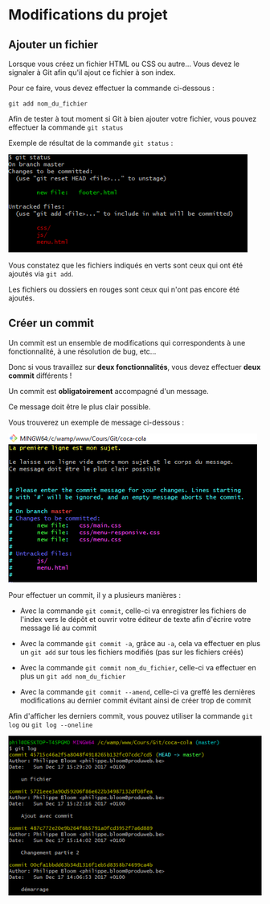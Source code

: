 # Modifications du projet

## Ajouter un fichier

Lorsque vous créez un fichier HTML ou CSS ou autre...
Vous devez le signaler à Git afin qu'il ajout ce fichier à son index.

Pour ce faire, vous devez effectuer la commande ci-dessous :

````
git add nom_du_fichier
````

Afin de tester à tout moment si Git à bien ajouter votre fichier, vous pouvez effectuer la commande ``git status``

Exemple de résultat de la commande ``git status`` :

![git status](image/git-status.png)

Vous constatez que les fichiers indiqués en verts sont ceux qui ont été ajoutés via ``git add``.

Les fichiers ou dossiers en rouges sont ceux qui n'ont pas encore été ajoutés.



## Créer un commit

Un commit est un ensemble de modifications qui correspondents à une fonctionnalité, à une résolution de bug, etc...

Donc si vous travaillez sur **deux fonctionnalités**, vous devez effectuer **deux commit** différents !

Un commit est **obligatoirement** accompagné d'un message. 

Ce message doit être le plus clair possible.

Vous trouverez un exemple de message ci-dessous :

![message](image/git-message.png)


Pour effectuer un commit, il y a plusieurs manières :

- Avec la commande ``git commit``, celle-ci va enregistrer les fichiers de l'index vers le dépôt et ouvrir votre éditeur de texte afin d'écrire votre message lié au commit

- Avec la commande ``git commit -a``, grâce au ``-a``, cela va effectuer en plus un ``git add`` sur tous les fichiers modifiés (pas sur les fichiers créés)

- Avec la commande ``git commit nom_du_fichier``, celle-ci va effectuer en plus un ``git add nom_du_fichier``

- Avec la commande ``git commit --amend``, celle-ci va greffé les dernières modifications au dernier commit évitant ainsi de créer trop de commit


Afin d'afficher les derniers commit, vous pouvez utiliser la commande ``git log`` ou ``git log --oneline``

![git status](image/git-log.png)





